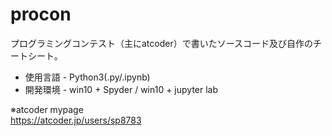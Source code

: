 procon
====

プログラミングコンテスト（主にatcoder）で書いたソースコード及び自作のチートシート。

* 使用言語 - Python3(.py/.ipynb)
* 開発環境 - win10 + Spyder / win10 + jupyter lab

※atcoder mypage  
https://atcoder.jp/users/sp8783
